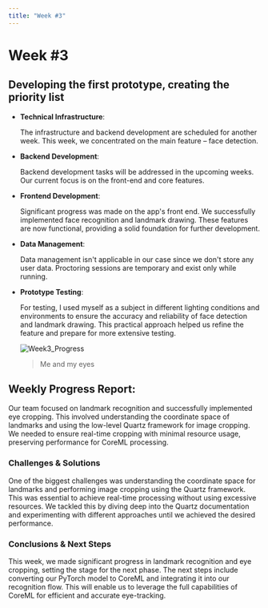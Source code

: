 ```yaml
---
title: "Week #3"
---
```


# **Week #3**

## **Developing the first prototype, creating the priority list**

- **Technical Infrastructure**:

  The infrastructure and backend development are scheduled for another week. This week, we concentrated on the main feature – face detection.

- **Backend Development**:

  Backend development tasks will be addressed in the upcoming weeks. Our current focus is on the front-end and core features.

- **Frontend Development**:

  Significant progress was made on the app's front end. We successfully implemented face recognition and landmark drawing. These features are now functional, providing a solid foundation for further development.

- **Data Management**:

  Data management isn't applicable in our case since we don't store any user data. Proctoring sessions are temporary and exist only while running.

- **Prototype Testing**:

  For testing, I used myself as a subject in different lighting conditions and environments to ensure the accuracy and reliability of face detection and landmark drawing. This practical approach helped us refine the feature and prepare for more extensive testing.

  ![Week3_Progress](/2024/EyeSpy/Week3_Progress.jpg)

  > Me and my eyes

## **Weekly Progress Report**:

Our team focused on landmark recognition and successfully implemented eye cropping. This involved understanding the coordinate space of landmarks and using the low-level Quartz framework for image cropping. We needed to ensure real-time cropping with minimal resource usage, preserving performance for CoreML processing.

### **Challenges & Solutions**

One of the biggest challenges was understanding the coordinate space for landmarks and performing image cropping using the Quartz framework. This was essential to achieve real-time processing without using excessive resources. We tackled this by diving deep into the Quartz documentation and experimenting with different approaches until we achieved the desired performance.

### **Conclusions & Next Steps**

This week, we made significant progress in landmark recognition and eye cropping, setting the stage for the next phase. The next steps include converting our PyTorch model to CoreML and integrating it into our recognition flow. This will enable us to leverage the full capabilities of CoreML for efficient and accurate eye-tracking.

